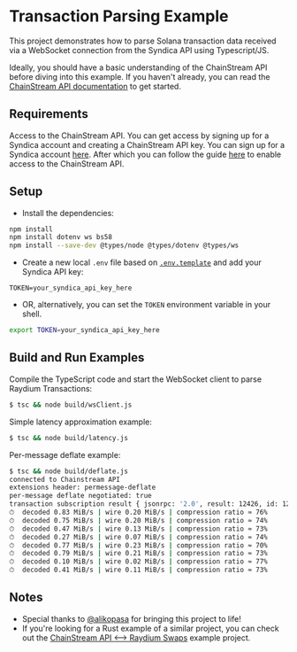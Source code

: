# Transaction Parsing Example

This project demonstrates how to parse Solana transaction data received via a WebSocket connection from the Syndica API using Typescript/JS.

Ideally, you should have a basic understanding of the ChainStream API before diving into this example. If you haven't already, you can read the [ChainStream API documentation](https://docs.syndica.io/platform/chainstream-api) to get started.

## Requirements

Access to the ChainStream API. You can get access by signing up for a Syndica account and creating a ChainStream API key. You can sign up for a Syndica account [here](https://app.syndica.io/signup). After which you can follow the guide [here](https://docs.syndica.io/platform/chainstream-api) to enable access to the ChainStream API.

## Setup

- Install the dependencies:

```sh
npm install
npm install dotenv ws bs58
npm install --save-dev @types/node @types/dotenv @types/ws
```

- Create a new local `.env` file based on [`.env.template`](.env.template) and add your Syndica API key:

```
TOKEN=your_syndica_api_key_here
```

- OR, alternatively, you can set the `TOKEN` environment variable in your shell.

```sh
export TOKEN=your_syndica_api_key_here
```

## Build and Run Examples

Compile the TypeScript code and start the WebSocket client to parse Raydium Transactions:

```sh
$ tsc && node build/wsClient.js
```

Simple latency approximation example:

```sh
$ tsc && node build/latency.js
```

Per-message deflate example:

```sh
$ tsc && node build/deflate.js
connected to Chainstream API
extensions header: permessage-deflate
per-message deflate negotiated: true
transaction subscription result { jsonrpc: '2.0', result: 12426, id: 123 }
⏱  decoded 0.83 MiB/s | wire 0.20 MiB/s | compression ratio ≈ 76%
⏱  decoded 0.75 MiB/s | wire 0.20 MiB/s | compression ratio ≈ 74%
⏱  decoded 0.47 MiB/s | wire 0.13 MiB/s | compression ratio ≈ 73%
⏱  decoded 0.27 MiB/s | wire 0.07 MiB/s | compression ratio ≈ 74%
⏱  decoded 0.77 MiB/s | wire 0.23 MiB/s | compression ratio ≈ 70%
⏱  decoded 0.79 MiB/s | wire 0.21 MiB/s | compression ratio ≈ 73%
⏱  decoded 0.10 MiB/s | wire 0.02 MiB/s | compression ratio ≈ 77%
⏱  decoded 0.41 MiB/s | wire 0.11 MiB/s | compression ratio ≈ 73%
```

## Notes

- Special thanks to [@alikopasa](https://github.com/alikopasa) for bringing this project to life!
- If you're looking for a Rust example of a similar project, you can check out the [ChainStream API <--> Raydium Swaps](https://github.com/prestonsn/chainstream-raydium-swaps) example project.
